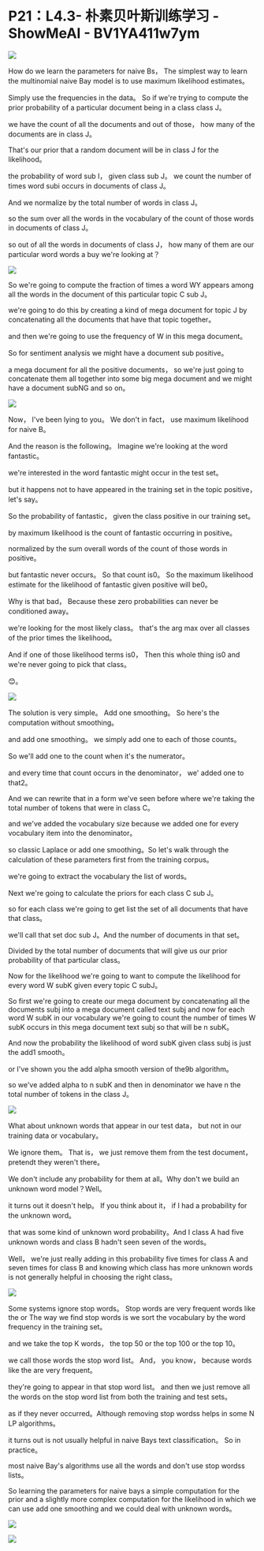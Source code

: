 # P21：L4.3- 朴素贝叶斯训练学习 - ShowMeAI - BV1YA411w7ym

![](img/bd8aad9b5382ecea18d9261abdcd47f1_0.png)

How do we learn the parameters for naive Bs， The simplest way to learn the multinomial naive Bay model is to use maximum likelihood estimates。

 Simply use the frequencies in the data。 So if we're trying to compute the prior probability of a particular document being in a class class J。

 we have the count of all the documents and out of those， how many of the documents are in class J。

 That's our prior that a random document will be in class J for the likelihood。

 the probability of word sub I， given class sub J。 we count the number of times word subi occurs in documents of class J。

And we normalize by the total number of words in class J。

 so the sum over all the words in the vocabulary of the count of those words in documents of class J。

 so out of all the words in documents of class J， how many of them are our particular word words a buy we're looking at？



![](img/bd8aad9b5382ecea18d9261abdcd47f1_2.png)

So we're going to compute the fraction of times a word WY appears among all the words in the document of this particular topic C sub J。

 we're going to do this by creating a kind of mega document for topic J by concatenating all the documents that have that topic together。

 and then we're going to use the frequency of W in this mega document。

So for sentiment analysis we might have a document sub positive。

 a mega document for all the positive documents， so we're just going to concatenate them all together into some big mega document and we might have a document subNG and so on。



![](img/bd8aad9b5382ecea18d9261abdcd47f1_4.png)

Now， I've been lying to you。 We don't in fact， use maximum likelihood for naive B。

 And the reason is the following。 Imagine we're looking at the word fantastic。

 we're interested in the word fantastic might occur in the test set。

 but it happens not to have appeared in the training set in the topic positive， let's say。

 So the probability of fantastic， given the class positive in our training set。

 by maximum likelihood is the count of fantastic occurring in positive。

 normalized by the sum overall words of the count of those words in positive。

 but fantastic never occurs。 So that count is0。 So the maximum likelihood estimate for the likelihood of fantastic given positive will be0。

 Why is that bad， Because these zero probabilities can never be conditioned away。

 we're looking for the most likely class。 that's the arg max over all classes of the prior times the likelihood。

 And if one of those likelihood terms is0， Then this whole thing is0 and we're never going to pick that class。

😊。

![](img/bd8aad9b5382ecea18d9261abdcd47f1_6.png)

The solution is very simple。 Add one smoothing。 So here's the computation without smoothing。

 and add one smoothing。 we simply add one to each of those counts。

 So we'll add one to the count when it's the numerator。

 and every time that count occurs in the denominator， we' added one to that2。

And we can rewrite that in a form we've seen before where we're taking the total number of tokens that were in class C。

 and we've added the vocabulary size because we added one for every vocabulary item into the denominator。

 so classic Laplace or add one smoothing。So let's walk through the calculation of these parameters first from the training corpus。

 we're going to extract the vocabulary the list of words。

Next we're going to calculate the priors for each class C sub J。

 so for each class we're going to get list the set of all documents that have that class。

 we'll call that set doc sub J。And the number of documents in that set。

Divided by the total number of documents that will give us our prior probability of that particular class。

Now for the likelihood we're going to want to compute the likelihood for every word W subK given every topic C subJ。

 So first we're going to create our mega document by concatenating all the documents subj into a mega document called text subj and now for each word W subK in our vocabulary we're going to count the number of times W subK occurs in this mega document text subj so that will be n subK。

And now the probability the likelihood of word subK given class subj is just the add1 smooth。

 or I've shown you the add alpha smooth version of the9b algorithm。

 so we've added alpha to n subK and then in denominator we have n the total number of tokens in the class J。



![](img/bd8aad9b5382ecea18d9261abdcd47f1_8.png)

What about unknown words that appear in our test data， but not in our training data or vocabulary。

We ignore them。 That is， we just remove them from the test document， pretendt they weren't there。

 We don't include any probability for them at all。Why don't we build an unknown word model？Well。

 it turns out it doesn't help。 If you think about it， if I had a probability for the unknown word。

 that was some kind of unknown word probability。And I class A had five unknown words and class B hadn't seen seven of the words。

 Well， we're just really adding in this probability five times for class A and seven times for class B and knowing which class has more unknown words is not generally helpful in choosing the right class。



![](img/bd8aad9b5382ecea18d9261abdcd47f1_10.png)

Some systems ignore stop words。 Stop words are very frequent words like the or The way we find stop words is we sort the vocabulary by the word frequency in the training set。

 and we take the top K words， the top 50 or the top 100 or the top 10。

 we call those words the stop word list。 And， you know， because words like the are very frequent。

 they're going to appear in that stop word list。 and then we just remove all the words on the stop word list from both the training and test sets。

 as if they never occurred。Although removing stop wordss helps in some N LP algorithms。

 it turns out is not usually helpful in naive Bays text classification。 So in practice。

 most naive Bay's algorithms use all the words and don't use stop wordss lists。

 So learning the parameters for naive bays a simple computation for the prior and a slightly more complex computation for the likelihood in which we can use add one smoothing and we could deal with unknown words。



![](img/bd8aad9b5382ecea18d9261abdcd47f1_12.png)

![](img/bd8aad9b5382ecea18d9261abdcd47f1_13.png)